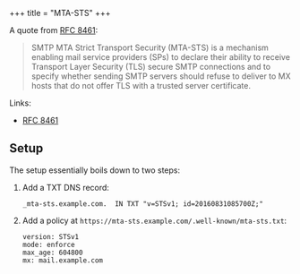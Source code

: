 +++
title = "MTA-STS"
+++

A quote from [RFC 8461](https://datatracker.ietf.org/doc/html/rfc8461):

> SMTP MTA Strict Transport Security (MTA-STS) is a mechanism enabling mail service providers (SPs) to declare their ability to receive Transport Layer Security (TLS) secure SMTP connections and to specify whether sending SMTP servers should refuse to deliver to MX hosts that do not offer TLS with a trusted server certificate.

Links:

- [RFC 8461](https://datatracker.ietf.org/doc/html/rfc8461)

## Setup

The setup essentially boils down to two steps:

1. Add a TXT DNS record:

   ```
   _mta-sts.example.com.  IN TXT "v=STSv1; id=20160831085700Z;"
   ```

2. Add a policy at `https://mta-sts.example.com/.well-known/mta-sts.txt`:

   ```
   version: STSv1
   mode: enforce
   max_age: 604800
   mx: mail.example.com
   ```
